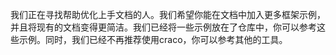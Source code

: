 我们正在寻找帮助优化上手文档的人。我们希望你能在文档中加入更多框架示例，并且将现有的文档变得更简洁。我们已经将一些示例放在了仓库中，你可以参考这些示例。同时，我们已经不再推荐使用craco，你可以参考其他的工具。
